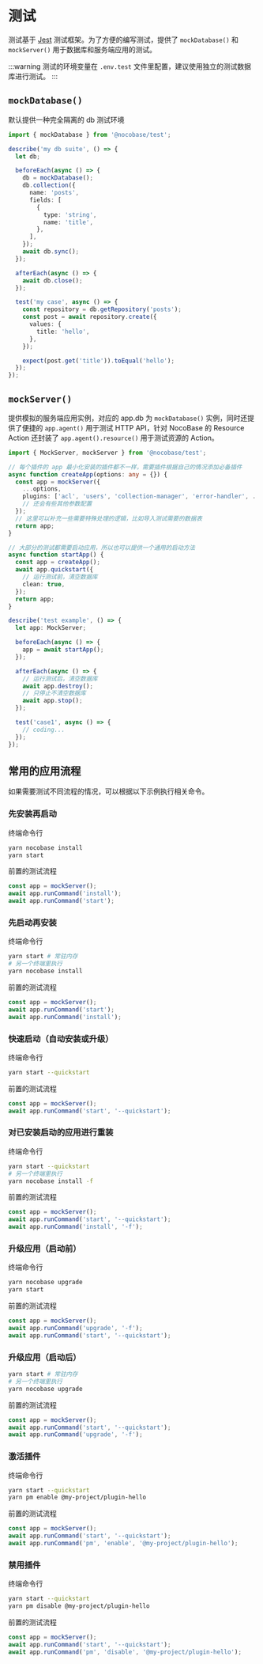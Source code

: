 # 测试

测试基于 [Jest](https://jestjs.io/) 测试框架。为了方便的编写测试，提供了 `mockDatabase()` 和 `mockServer()` 用于数据库和服务端应用的测试。

:::warning
测试的环境变量在 `.env.test` 文件里配置，建议使用独立的测试数据库进行测试。
:::

## `mockDatabase()`

默认提供一种完全隔离的 db 测试环境

```ts
import { mockDatabase } from '@nocobase/test';

describe('my db suite', () => {
  let db;

  beforeEach(async () => {
    db = mockDatabase();
    db.collection({
      name: 'posts',
      fields: [
        {
          type: 'string',
          name: 'title',
        },
      ],
    });
    await db.sync();
  });

  afterEach(async () => {
    await db.close();
  });

  test('my case', async () => {
    const repository = db.getRepository('posts');
    const post = await repository.create({
      values: {
        title: 'hello',
      },
    });

    expect(post.get('title')).toEqual('hello');
  });
});
```

## `mockServer()`

提供模拟的服务端应用实例，对应的 app.db 为 `mockDatabase()` 实例，同时还提供了便捷的 `app.agent()` 用于测试 HTTP API，针对 NocoBase 的 Resource Action 还封装了 `app.agent().resource()` 用于测试资源的 Action。

```ts
import { MockServer, mockServer } from '@nocobase/test';

// 每个插件的 app 最小化安装的插件都不一样，需要插件根据自己的情况添加必备插件
async function createApp(options: any = {}) {
  const app = mockServer({
    ...options,
    plugins: ['acl', 'users', 'collection-manager', 'error-handler', ...options.plugins],
    // 还会有些其他参数配置
  });
  // 这里可以补充一些需要特殊处理的逻辑，比如导入测试需要的数据表
  return app;
}

// 大部分的测试都需要启动应用，所以也可以提供一个通用的启动方法
async function startApp() {
  const app = createApp();
  await app.quickstart({
    // 运行测试前，清空数据库
    clean: true,
  });
  return app;
}

describe('test example', () => {
  let app: MockServer;

  beforeEach(async () => {
    app = await startApp();
  });

  afterEach(async () => {
    // 运行测试后，清空数据库
    await app.destroy();
    // 只停止不清空数据库
    await app.stop();
  });

  test('case1', async () => {
    // coding...
  });
});
```

## 常用的应用流程

如果需要测试不同流程的情况，可以根据以下示例执行相关命令。

### 先安装再启动

终端命令行

```bash
yarn nocobase install
yarn start
```

前置的测试流程

```ts
const app = mockServer();
await app.runCommand('install');
await app.runCommand('start');
```

### 先启动再安装

终端命令行

```bash
yarn start # 常驻内存
# 另一个终端里执行
yarn nocobase install
```

前置的测试流程

```ts
const app = mockServer();
await app.runCommand('start');
await app.runCommand('install');
```

### 快速启动（自动安装或升级）

终端命令行

```bash
yarn start --quickstart
```

前置的测试流程

```ts
const app = mockServer();
await app.runCommand('start', '--quickstart');
```

### 对已安装启动的应用进行重装

终端命令行

```bash
yarn start --quickstart
# 另一个终端里执行
yarn nocobase install -f
```

前置的测试流程

```ts
const app = mockServer();
await app.runCommand('start', '--quickstart');
await app.runCommand('install', '-f');
```

### 升级应用（启动前）

终端命令行

```bash
yarn nocobase upgrade
yarn start
```

前置的测试流程

```ts
const app = mockServer();
await app.runCommand('upgrade', '-f');
await app.runCommand('start', '--quickstart');
```

### 升级应用（启动后）

```bash
yarn start # 常驻内存
# 另一个终端里执行
yarn nocobase upgrade
```

前置的测试流程

```ts
const app = mockServer();
await app.runCommand('start', '--quickstart');
await app.runCommand('upgrade', '-f');
```

### 激活插件

终端命令行

```bash
yarn start --quickstart
yarn pm enable @my-project/plugin-hello
```

前置的测试流程

```ts
const app = mockServer();
await app.runCommand('start', '--quickstart');
await app.runCommand('pm', 'enable', '@my-project/plugin-hello');
```

### 禁用插件

终端命令行

```bash
yarn start --quickstart
yarn pm disable @my-project/plugin-hello
```

前置的测试流程

```ts
const app = mockServer();
await app.runCommand('start', '--quickstart');
await app.runCommand('pm', 'disable', '@my-project/plugin-hello');
```

